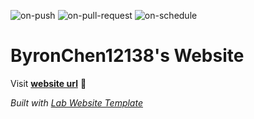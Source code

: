 
  ![on-push](../../actions/workflows/on-push.yaml/badge.svg)
  ![on-pull-request](../../actions/workflows/on-pull-request.yaml/badge.svg)
  ![on-schedule](../../actions/workflows/on-schedule.yaml/badge.svg)

  # ByronChen12138's Website

  Visit **[website url](#)** 🚀

  _Built with [Lab Website Template](https://greene-lab.gitbook.io/lab-website-template-docs)_
